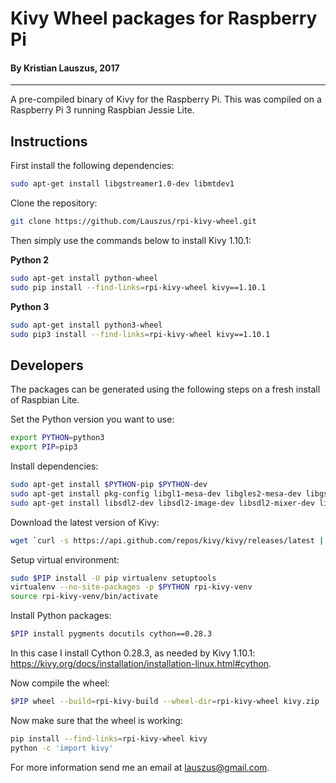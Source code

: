 # Kivy Wheel packages for Raspberry Pi

#### By Kristian Lauszus, 2017
_________

A pre-compiled binary of Kivy for the Raspberry Pi. This was compiled on a Raspberry Pi 3 running Raspbian Jessie Lite.

## Instructions

First install the following dependencies:

```bash
sudo apt-get install libgstreamer1.0-dev libmtdev1
```

Clone the repository:

```bash
git clone https://github.com/Lauszus/rpi-kivy-wheel.git
```

Then simply use the commands below to install Kivy 1.10.1:

__Python 2__

```bash
sudo apt-get install python-wheel
sudo pip install --find-links=rpi-kivy-wheel kivy==1.10.1
```

__Python 3__

```bash
sudo apt-get install python3-wheel
sudo pip3 install --find-links=rpi-kivy-wheel kivy==1.10.1
```

## Developers

The packages can be generated using the following steps on a fresh install of Raspbian Lite.

Set the Python version you want to use:

```bash
export PYTHON=python3
export PIP=pip3
```

Install dependencies:

```bash
sudo apt-get install $PYTHON-pip $PYTHON-dev
sudo apt-get install pkg-config libgl1-mesa-dev libgles2-mesa-dev libgstreamer1.0-dev gstreamer1.0-plugins-{bad,base,good,ugly} gstreamer1.0-{omx,alsa}
sudo apt-get install libsdl2-dev libsdl2-image-dev libsdl2-mixer-dev libsdl2-ttf-dev
```

Download the latest version of Kivy:

```bash
wget `curl -s https://api.github.com/repos/kivy/kivy/releases/latest | python -mjson.tool | grep 'zipball_url' | cut -d'"' -f4` -O kivy.zip
```

Setup virtual environment:

```bash
sudo $PIP install -U pip virtualenv setuptools
virtualenv --no-site-packages -p $PYTHON rpi-kivy-venv
source rpi-kivy-venv/bin/activate
```

Install Python packages:

```bash
$PIP install pygments docutils cython==0.28.3
```

In this case I install Cython 0.28.3, as needed by Kivy 1.10.1: <https://kivy.org/docs/installation/installation-linux.html#cython>.

Now compile the wheel:

```bash
$PIP wheel --build=rpi-kivy-build --wheel-dir=rpi-kivy-wheel kivy.zip
```

Now make sure that the wheel is working:

```bash
pip install --find-links=rpi-kivy-wheel kivy
python -c 'import kivy'
```

For more information send me an email at <lauszus@gmail.com>.

